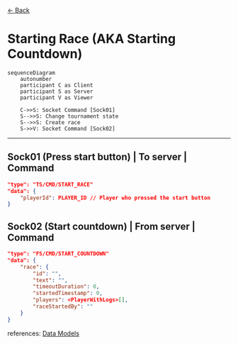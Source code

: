 [<- Back](../index.md)

# Starting Race (AKA Starting Countdown)

```mermaid
sequenceDiagram
    autonumber
    participant C as Client
    participant S as Server
    participant V as Viewer

    C->>S: Socket Command [Sock01]
    S-->>S: Change tournament state
    S-->>S: Create race
    S->>V: Socket Command [Sock02]
```

---

## Sock01 (Press start button) | To server | Command

```json
"type": "TS/CMD/START_RACE"
"data": {
    "playerId": PLAYER_ID // Player who pressed the start button
}
```

## Sock02 (Start countdown) | From server | Command

```json
"type": "FS/CMD/START_COUNTDOWN"
"data": {
    "race": {
        "id": "",
        "text": "",
        "timeoutDuration": 0,
        "startedTimestamp": 0,
        "players": <PlayerWithLogs>[],
        "raceStartedBy": ""
    }
}
```

references: [Data Models](../../../../libs/models/src/lib/sockets)
